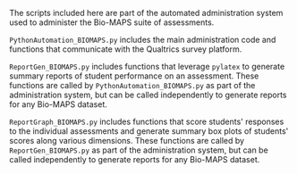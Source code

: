 The scripts included here are part of the automated administration system used to administer the Bio-MAPS suite of assessments.

`PythonAutomation_BIOMAPS.py` includes the main administration code and functions that communicate with the Qualtrics survey platform.

`ReportGen_BIOMAPS.py` includes functions that leverage `pylatex` to generate summary reports of student performance on an assessment. These functions are called by
`PythonAutomation_BIOMAPS.py` as part of the administration system, but can be called independently to generate reports for any Bio-MAPS dataset.

`ReportGraph_BIOMAPS.py` includes functions that score students' responses to the individual assessments and generate summary box plots of students' scores along various
dimensions. These functions are called by `ReportGen_BIOMAPS.py` as part of the administration system, but can be called independently to generate reports for any Bio-MAPS dataset.

